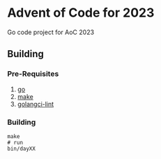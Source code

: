 # Advent of Code for 2023

Go code project for AoC 2023

## Building
### Pre-Requisites
1. [go](https://go.dev)
2. [make](https://www.gnu.org/software/make/)
3. [golangci-lint](https://golangci-lint.run/usage/quick-start/)

### Building
```shell
make
# run
bin/dayXX
```
